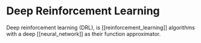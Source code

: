 # Deep Reinforcement Learning

Deep reinforcement learning (DRL), is [[reinforcement_learning]] algorithms with a deep [[neural_network]] as their function approximator.
